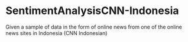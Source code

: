 # SentimentAnalysisCNN-Indonesia
Given a sample of data in the form of online news from one of the online news sites in Indonesia (CNN Indonesian)
